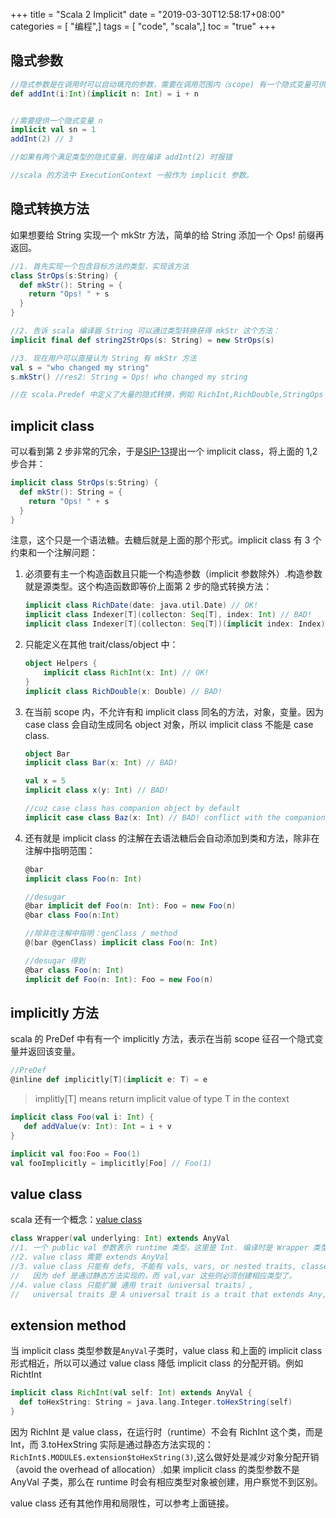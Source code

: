 +++
title = "Scala 2 Implicit"
date = "2019-03-30T12:58:17+08:00"
categories = [ "编程",]
tags = [ "code", "scala",]
toc = "true"
+++


## 隐式参数
```scala
//隐式参数是在调用时可以自动填充的参数，需要在调用范围内（scope) 有一个隐式变量可供填充。
def addInt(i:Int)(implicit n: Int) = i + n


//需要提供一个隐式变量 n
implicit val sn = 1
addInt(2) // 3

//如果有两个满足类型的隐式变量，则在编译 addInt(2) 时报错

//scala 的方法中 ExecutionContext 一般作为 implicit 参数。
```

<!--more-->

## 隐式转换方法
如果想要给 String 实现一个 mkStr 方法，简单的给 String 添加一个 Ops! 前缀再返回。

```scala
//1. 首先实现一个包含目标方法的类型，实现该方法
class StrOps(s:String) {
  def mkStr(): String = {
    return "Ops! " + s
  }
}

//2. 告诉 scala 编译器 String 可以通过类型转换获得 mkStr 这个方法：
implicit final def string2StrOps(s: String) = new StrOps(s)

//3. 现在用户可以直接认为 String 有 mkStr 方法
val s = "who changed my string"
s.mkStr() //res2: String = Ops! who changed my string

//在 scala.Predef 中定义了大量的隐式转换，例如 RichInt,RichDouble,StringOps 这些
```

## implicit class
可以看到第 2 步非常的冗余，于是[SIP-13](https://link.zhihu.com/?target=https%3A//docs.scala-lang.org/sips/implicit-classes.html)提出一个 implicit class，将上面的 1,2 步合并：
```scala
implicit class StrOps(s:String) {
  def mkStr(): String = {
    return "Ops! " + s
  }
}
```
注意，这个只是一个语法糖。去糖后就是上面的那个形式。implicit class 有 3 个约束和一个注解问题：

1. 必须要有主一个构造函数且只能一个构造参数（implicit 参数除外）.构造参数就是源类型。这个构造函数即等价上面第 2 步的隐式转换方法：
    ```scala
    implicit class RichDate(date: java.util.Date) // OK!
    implicit class Indexer[T](collecton: Seq[T], index: Int) // BAD!
    implicit class Indexer[T](collecton: Seq[T])(implicit index: Index) // OK!
    ```
2. 只能定义在其他 trait/class/object 中：
    ```scala
    object Helpers {
        implicit class RichInt(x: Int) // OK!
    }
    implicit class RichDouble(x: Double) // BAD!
    ```

3. 在当前 scope 内，不允许有和 implicit class 同名的方法，对象，变量。因为 case class 会自动生成同名 object 对象，所以 implicit class 不能是 case class.
    ```scala
    object Bar
    implicit class Bar(x: Int) // BAD!

    val x = 5
    implicit class x(y: Int) // BAD!

    //cuz case class has companion object by default 
    implicit case class Baz(x: Int) // BAD! conflict with the companion object
    ```

4. 还有就是 implicit class 的注解在去语法糖后会自动添加到类和方法，除非在注解中指明范围：
    ```scala
    @bar
    implicit class Foo(n: Int)

    //desugar
    @bar implicit def Foo(n: Int): Foo = new Foo(n)
    @bar class Foo(n:Int)

    //除非在注解中指明：genClass / method
    @(bar @genClass) implicit class Foo(n: Int)

    //desugar 得到
    @bar class Foo(n: Int)
    implicit def Foo(n: Int): Foo = new Foo(n)
    ```


## implicitly 方法

scala 的 PreDef 中有有一个 implicitly 方法，表示在当前 scope 征召一个隐式变量并返回该变量。
```scala
//PreDef
@inline def implicitly[T](implicit e: T) = e
```
> implitly[T] means return implicit value of type T in the context
```scala
implicit class Foo(val i: Int) {
   def addValue(v: Int): Int = i + v
} 

implicit val foo:Foo = Foo(1)
val fooImplicitly = implicitly[Foo] // Foo(1)

```

## value class

scala 还有一个概念：[value class](https://link.zhihu.com/?target=https%3A//docs.scala-lang.org/overviews/core/value-classes.html)
```scala
class Wrapper(val underlying: Int) extends AnyVal
//1. 一个 public val 参数表示 runtime 类型，这里是 Int. 编译时是 Wrapper 类型，所以 value class 目的是降低分配开销。
//2. value class 需要 extends AnyVal
//3. value class 只能有 defs, 不能有 vals, vars, or nested traits, classes or objects,
//   因为 def 是通过静态方法实现的，而 val,var 这些则必须创建相应类型了。
//4. value class 只能扩展 通用 trait（universal traits）,
//   universal traits 是 A universal trait is a trait that extends Any, only has defs as members, and does no initialization.
```

## extension method

当 implicit class 类型参数是`AnyVal`子类时，value class 和上面的 implicit class 形式相近，所以可以通过 value class 降低 implicit class 的分配开销。例如 RichtInt
```scala
implicit class RichInt(val self: Int) extends AnyVal {
  def toHexString: String = java.lang.Integer.toHexString(self)
}
```
因为 RichInt 是 value class，在运行时（runtime）不会有 RichInt 这个类，而是 Int，而 3.toHexString 实际是通过静态方法实现的： `RichInt$.MODULE$.extension$toHexString(3)`,这么做好处是减少对象分配开销（avoid the overhead of allocation）.如果 implicit class 的类型参数不是 AnyVal 子类，那么在 runtime 时会有相应类型对象被创建，用户察觉不到区别。

value class 还有其他作用和局限性，可以参考上面链接。